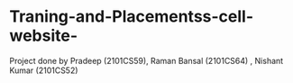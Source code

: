 # Traning-and-Placementss-cell-website-
Project done by Pradeep (2101CS59), Raman Bansal (2101CS64) , Nishant Kumar (2101CS52)
